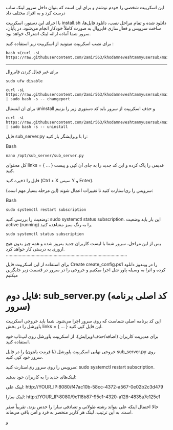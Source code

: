 

این اسکریپت شخصی را خودم نوشتم و برای این است که بتوان داخل سرور لینک ساب درست کرد و به افراد مختلف داد


با اجرای این دستور، اسکریپت install.sh دانلود شده و تمام مراحل نصب، دانلود فایل‌ها، ساخت سرویس و فعال‌سازی فایروال به صورت کاملاً خودکار انجام می‌شود. در پایان، سرور شما آماده ارائه لینک اشتراک خواهد بود.


 برای نصب اسکریپت میتونید از  اسکریپت زیر استفاده کنید :
```
bash <(curl -sL https://raw.githubusercontent.com/2amir563/khodamneveshtammyusersub/main/install.sh)
```
---

برای غیر فعال کردن فایروال
```
sudo ufw disable
```


```
curl -sL https://raw.githubusercontent.com/2amir563/khodamneveshtammyusersub/main/install.sh | sudo bash -s -- changeport
```
برای ان اینستال uninstall و حذف اسکریپت از سرور باید کد دستوری زیر را بزنیم

```
curl -sL https://raw.githubusercontent.com/2amir563/khodamneveshtammyusersub/main/install.sh | sudo bash -s -- uninstall
```

فایل sub_server.py را با ویرایشگر باز کنید:

Bash


```
nano /opt/sub_server/sub_server.py
```

کل محتوای links = { ... } قدیمی را پاک کرده و این کد جدید را به جای آن کپی و پیست کنید.

فایل را ذخیره کنید (Ctrl + X سپس Y و Enter).

سرویس را ری‌استارت کنید تا تغییرات اعمال شوند (این مرحله بسیار مهم است):

Bash


```
sudo systemctl restart subscription
```

وضعیت را بررسی کنید: sudo systemctl status subscription. این بار باید وضعیت active (running) را به رنگ سبز مشاهده کنید.
```
sudo systemctl status subscription
```
پس از این مراحل، سرور شما با لیست کاربران جدید به‌روز شده و همه چیز بدون هیچ اروری به درستی کار خواهد کرد.
..............................................................................................

برای استفاده از این اسکریپت فایل Create create_config.ps1 را در ویندوز دانلود کرده و انرا به وسیله پاور شل اجرا میکنیم و خروجی را در سرور در قسمت زیر جایگزین میکنیم

# فایل دوم: sub_server.py (کد اصلی برنامه سرور)
این کد برنامه اصلی شماست که روی سرور اجرا می‌شود. شما باید خروجی اسکریپت پاورشل را در بخش links = { ... } این فایل کپی کنید.

برای مدیریت کاربران (اضافه/حذف/ویرایش)، از اسکریپت پاورشل روی لپ‌تاپ خود استفاده کنید.

خروجی نهایی اسکریپت پاورشل (با فرمت پایتون) را در فایل sub_server.py روی سرور خود کپی کنید.

سرویس را روی سرور ری‌استارت کنید: sudo systemctl restart subscription.




لینک‌های جدید را به کاربران خود بدهید:

لینک علی: http://YOUR_IP:8080/f47ac10b-58cc-4372-a567-0e02b2c3d479

لینک سارا: http://YOUR_IP:8080/9c118b87-95c1-4320-a128-4835a7c125e1

حالا احتمال اینکه علی بتواند رشته طولانی و تصادفی سارا را حدس بزند، تقریباً صفر است. به این ترتیب، لینک هر کاربر منحصر به فرد و امن باقی می‌ماند.

و 
